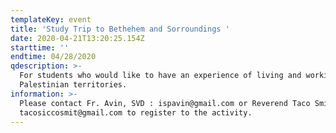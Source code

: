 ```yaml
---
templateKey: event
title: 'Study Trip to Bethehem and Sorroundings '
date: 2020-04-21T13:20:25.154Z
starttime: ''
endtime: 04/28/2020
qdescription: >-
  For students who would like to have an experience of living and working in
  Palestinian territories.
information: >-
  Please contact Fr. Avin, SVD : ispavin@gmail.com or Reverend Taco Smit
  tacosiccosmit@gmail.com to register to the activity.
---
```


